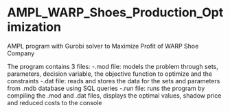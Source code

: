 # AMPL_WARP_Shoes_Production_Optimization
AMPL program with Gurobi solver to Maximize Profit of WARP Shoe Company

The program contains 3 files:
-.mod file: models the problem through sets, parameters, decision variable, the objective function to optimize and the constraints
-.dat file: reads and stores the data for the sets and parameters from .mdb database using SQL queries
-.run file: runs the program by compiling the .mod and .dat files, displays the optimal values, shadow price and reduced costs to the console
